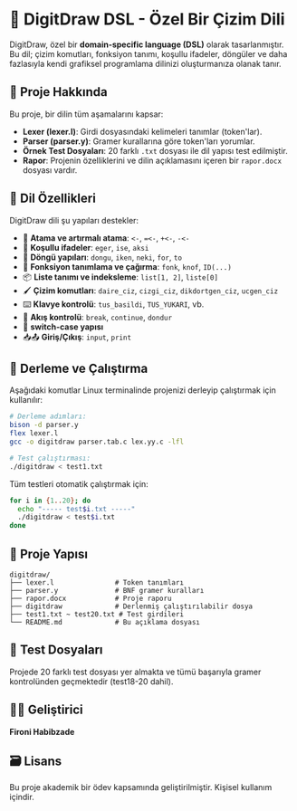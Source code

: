 # 🎨 DigitDraw DSL - Özel Bir Çizim Dili

DigitDraw, özel bir **domain-specific language (DSL)** olarak tasarlanmıştır. Bu dil; çizim komutları, fonksiyon tanımı, koşullu ifadeler, döngüler ve daha fazlasıyla kendi grafiksel programlama dilinizi oluşturmanıza olanak tanır.

## 📜 Proje Hakkında

Bu proje, bir dilin tüm aşamalarını kapsar:
- **Lexer (lexer.l)**: Girdi dosyasındaki kelimeleri tanımlar (token'lar).
- **Parser (parser.y)**: Gramer kurallarına göre token'ları yorumlar.
- **Örnek Test Dosyaları**: 20 farklı `.txt` dosyası ile dil yapısı test edilmiştir.
- **Rapor**: Projenin özelliklerini ve dilin açıklamasını içeren bir `rapor.docx` dosyası vardır.

## 🧠 Dil Özellikleri

DigitDraw dili şu yapıları destekler:

- 🔢 **Atama ve artırmalı atama**: `<-`, `=<-`, `+<-`, `-<-`
- 📌 **Koşullu ifadeler**: `eger`, `ise`, `aksi`
- 🔁 **Döngü yapıları**: `dongu`, `iken`, `neki`, `for`, `to`
- 🔧 **Fonksiyon tanımlama ve çağırma**: `fonk`, `knof`, `ID(...)`
- 📦 **Liste tanımı ve indeksleme**: `list[1, 2]`, `liste[0]`
- 🖌️ **Çizim komutları**: `daire_ciz`, `cizgi_ciz`, `dikdortgen_ciz`, `ucgen_ciz`
- ⌨️ **Klavye kontrolü**: `tus_basildi`, `TUS_YUKARI`, vb.
- 🎯 **Akış kontrolü**: `break`, `continue`, `dondur`
- 🔄 **switch-case yapısı**
- 📥📤 **Giriş/Çıkış**: `input`, `print`

## 🔧 Derleme ve Çalıştırma

Aşağıdaki komutlar Linux terminalinde projenizi derleyip çalıştırmak için kullanılır:

```bash
# Derleme adımları:
bison -d parser.y
flex lexer.l
gcc -o digitdraw parser.tab.c lex.yy.c -lfl

# Test çalıştırması:
./digitdraw < test1.txt
```

Tüm testleri otomatik çalıştırmak için:

```bash
for i in {1..20}; do
  echo "----- test$i.txt -----"
  ./digitdraw < test$i.txt
done
```

## 📁 Proje Yapısı

```
digitdraw/
├── lexer.l               # Token tanımları
├── parser.y              # BNF gramer kuralları
├── rapor.docx            # Proje raporu
├── digitdraw             # Derlenmiş çalıştırılabilir dosya
├── test1.txt ~ test20.txt # Test girdileri
└── README.md             # Bu açıklama dosyası
```

## 🧪 Test Dosyaları

Projede 20 farklı test dosyası yer almakta ve tümü başarıyla gramer kontrolünden geçmektedir (test18-20 dahil).

## 🧑‍💻 Geliştirici

**Fironi Habibzade**  

## 🗃️ Lisans

Bu proje akademik bir ödev kapsamında geliştirilmiştir. Kişisel kullanım içindir.

